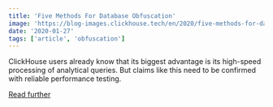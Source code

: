 ```yaml
---
title: 'Five Methods For Database Obfuscation'
image: 'https://blog-images.clickhouse.tech/en/2020/five-methods-for-database-obfuscation/main.jpg'
date: '2020-01-27'
tags: ['article', 'obfuscation']
---
```


ClickHouse users already know that its biggest advantage is its high-speed processing of analytical queries. But claims like this need to be confirmed with reliable performance testing.

[Read further](https://habr.com/en/company/yandex/blog/485096/)
